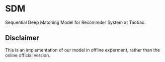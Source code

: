 # SDM
Sequential Deep Matching Model for Recommder System at Taobao.


## Disclaimer
This is an implementation of our model in offline experment, rather than the online official version.
